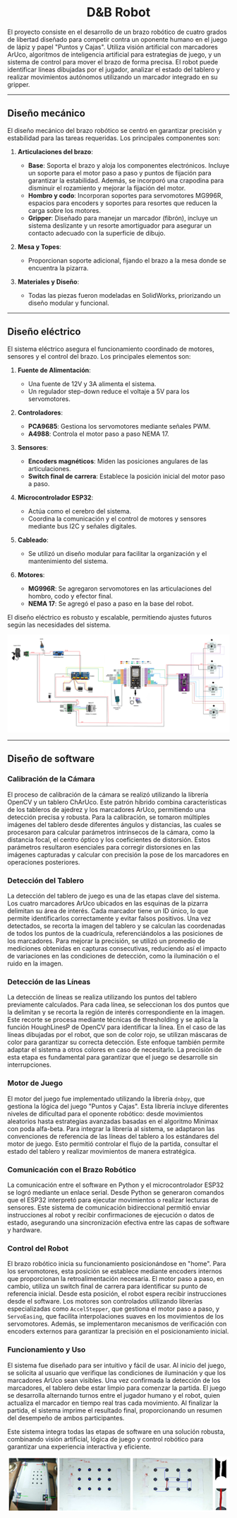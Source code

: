 <h1 align="center">D&B Robot</h1>

<p>
El proyecto consiste en el desarrollo de un brazo robótico de cuatro grados de libertad diseñado para competir contra un oponente humano en el juego de lápiz y papel "Puntos y Cajas". Utiliza visión artificial con marcadores ArUco, algoritmos de inteligencia artificial para estrategias de juego, y un sistema de control para mover el brazo de forma precisa. El robot puede identificar líneas dibujadas por el jugador, analizar el estado del tablero y realizar movimientos autónomos utilizando un marcador integrado en su gripper.
</p>

---

## Diseño mecánico

El diseño mecánico del brazo robótico se centró en garantizar precisión y estabilidad para las tareas requeridas. Los principales componentes son:

1. **Articulaciones del brazo**:
   - **Base**: Soporta el brazo y aloja los componentes electrónicos. Incluye un soporte para el motor paso a paso y puntos de fijación para garantizar la estabilidad. Además, se incorporó una crapodina para disminuir el rozamiento y mejorar la fijación del motor.
   - **Hombro y codo**: Incorporan soportes para servomotores MG996R, espacios para encoders y soportes para resortes que reducen la carga sobre los motores.
   - **Gripper**: Diseñado para manejar un marcador (fibrón), incluye un sistema deslizante y un resorte amortiguador para asegurar un contacto adecuado con la superficie de dibujo.

2. **Mesa y Topes**: 
   - Proporcionan soporte adicional, fijando el brazo a la mesa donde se encuentra la pizarra.

3. **Materiales y Diseño**: 
   - Todas las piezas fueron modeladas en SolidWorks, priorizando un diseño modular y funcional.

---

## Diseño eléctrico

El sistema eléctrico asegura el funcionamiento coordinado de motores, sensores y el control del brazo. Los principales elementos son:

1. **Fuente de Alimentación**:
   - Una fuente de 12V y 3A alimenta el sistema.
   - Un regulador step-down reduce el voltaje a 5V para los servomotores.

2. **Controladores**:
   - **PCA9685**: Gestiona los servomotores mediante señales PWM.
   - **A4988**: Controla el motor paso a paso NEMA 17.

3. **Sensores**:
   - **Encoders magnéticos**: Miden las posiciones angulares de las articulaciones.
   - **Switch final de carrera**: Establece la posición inicial del motor paso a paso.

4. **Microcontrolador ESP32**:
   - Actúa como el cerebro del sistema.
   - Coordina la comunicación y el control de motores y sensores mediante bus I2C y señales digitales.

5. **Cableado**:
   - Se utilizó un diseño modular para facilitar la organización y el mantenimiento del sistema.

6. **Motores**:
   - **MG996R**: Se agregaron servomotores en las articulaciones del hombro, codo y efector final.
   - **NEMA 17**: Se agregó el paso a paso en la base del robot. 

El diseño eléctrico es robusto y escalable, permitiendo ajustes futuros según las necesidades del sistema.

<img src="https://github.com/pedrotagliani/dots-and-boxes-robot/blob/main/Images/Esquema%20Brazo%20Robot.png" alt="Esquema de conexión del robot"/>

---

## Diseño de software

### Calibración de la Cámara
El proceso de calibración de la cámara se realizó utilizando la librería OpenCV y un tablero ChArUco. Este patrón híbrido combina características de los tableros de ajedrez y los marcadores ArUco, permitiendo una detección precisa y robusta. Para la calibración, se tomaron múltiples imágenes del tablero desde diferentes ángulos y distancias, las cuales se procesaron para calcular parámetros intrínsecos de la cámara, como la distancia focal, el centro óptico y los coeficientes de distorsión. Estos parámetros resultaron esenciales para corregir distorsiones en las imágenes capturadas y calcular con precisión la pose de los marcadores en operaciones posteriores.

### Detección del Tablero
La detección del tablero de juego es una de las etapas clave del sistema. Los cuatro marcadores ArUco ubicados en las esquinas de la pizarra delimitan su área de interés. Cada marcador tiene un ID único, lo que permite identificarlos correctamente y evitar falsos positivos. Una vez detectados, se recorta la imagen del tablero y se calculan las coordenadas de todos los puntos de la cuadrícula, referenciándolos a las posiciones de los marcadores. Para mejorar la precisión, se utilizó un promedio de mediciones obtenidas en capturas consecutivas, reduciendo así el impacto de variaciones en las condiciones de detección, como la iluminación o el ruido en la imagen.

### Detección de las Líneas
La detección de líneas se realiza utilizando los puntos del tablero previamente calculados. Para cada línea, se seleccionan los dos puntos que la delimitan y se recorta la región de interés correspondiente en la imagen. Este recorte se procesa mediante técnicas de thresholding y se aplica la función HoughLinesP de OpenCV para identificar la línea. En el caso de las líneas dibujadas por el robot, que son de color rojo, se utilizan máscaras de color para garantizar su correcta detección. Este enfoque también permite adaptar el sistema a otros colores en caso de necesitarlo. La precisión de esta etapa es fundamental para garantizar que el juego se desarrolle sin interrupciones.

### Motor de Juego
El motor del juego fue implementado utilizando la librería `dnbpy`, que gestiona la lógica del juego "Puntos y Cajas". Esta librería incluye diferentes niveles de dificultad para el oponente robótico: desde movimientos aleatorios hasta estrategias avanzadas basadas en el algoritmo Minimax con poda alfa-beta. Para integrar la librería al sistema, se adaptaron las convenciones de referencia de las líneas del tablero a los estándares del motor de juego. Esto permitió controlar el flujo de la partida, consultar el estado del tablero y realizar movimientos de manera estratégica.

### Comunicación con el Brazo Robótico
La comunicación entre el software en Python y el microcontrolador ESP32 se logró mediante un enlace serial. Desde Python se generaron comandos que el ESP32 interpretó para ejecutar movimientos o realizar lecturas de sensores. Este sistema de comunicación bidireccional permitió enviar instrucciones al robot y recibir confirmaciones de ejecución o datos de estado, asegurando una sincronización efectiva entre las capas de software y hardware.

### Control del Robot
El brazo robótico inicia su funcionamiento posicionándose en "home". Para los servomotores, esta posición se establece mediante encoders internos que proporcionan la retroalimentación necesaria. El motor paso a paso, en cambio, utiliza un switch final de carrera para identificar su punto de referencia inicial. Desde esta posición, el robot espera recibir instrucciones desde el software. Los motores son controlados utilizando librerías especializadas como `AccelStepper`, que gestiona el motor paso a paso, y `ServoEasing`, que facilita interpolaciones suaves en los movimientos de los servomotores. Además, se implementaron mecanismos de verificación con encoders externos para garantizar la precisión en el posicionamiento inicial.

### Funcionamiento y Uso
El sistema fue diseñado para ser intuitivo y fácil de usar. Al inicio del juego, se solicita al usuario que verifique las condiciones de iluminación y que los marcadores ArUco sean visibles. Una vez confirmada la detección de los marcadores, el tablero debe estar limpio para comenzar la partida. El juego se desarrolla alternando turnos entre el jugador humano y el robot, quien actualiza el marcador en tiempo real tras cada movimiento. Al finalizar la partida, el sistema imprime el resultado final, proporcionando un resumen del desempeño de ambos participantes.

Este sistema integra todas las etapas de software en una solución robusta, combinando visión artificial, lógica de juego y control robótico para garantizar una experiencia interactiva y eficiente.

<img src="https://github.com/pedrotagliani/dots-and-boxes-robot/blob/main/Images/Line%20detection.png" alt="Detección de líneas"/>
